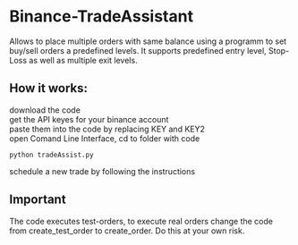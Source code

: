 # Binance-TradeAssistant
Allows to place multiple orders with same balance using a programm to set buy/sell orders a predefined levels.
It supports predefined entry level, Stop-Loss as well as multiple exit levels.

## How it works:
download the code </br>
get the API keyes for your binance account </br>
paste them into the code by replacing KEY and KEY2 </br>
open Comand Line Interface, cd to folder with code </br>
```
python tradeAssist.py 
```
schedule a new trade by following the instructions</br>


## Important
The code executes test-orders, to execute real orders change the code from create_test_order to create_order. Do this at your own risk.


